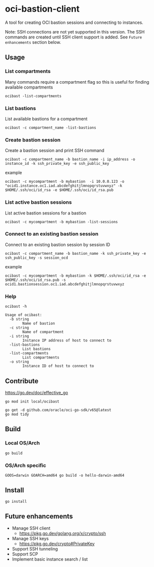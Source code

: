 # oci-bastion-client
A tool for creating OCI bastion sessions and connecting to instances.

Note: SSH connections are not yet supported in this version. The SSH commands are created until SSH client support is added. See `Future enhancements` section below.

## Usage

### List compartments

Many commands require a compartment flag so this is useful for finding available compartments

```
ocibast -list-compartments
```

### List bastions

List available bastions for a compartment

```
ocibast -c compartment_name -list-bastions
```

### Create bastion session

Create a bastion session and print SSH command

```
ocibast -c compartment_name -b bastion_name -i ip_address -o instance_id -k ssh_private_key -e ssh_public_key
```

example

```
ocibast -c mycompartment -b mybastion  -i 10.0.0.123 -o "ocid1.instance.oc1.iad.abcdefghitjlmnopqrstuvwxyz" -k $HOME/.ssh/oci/id_rsa -e $HOME/.ssh/oci/id_rsa.pub
```
### List active bastion sessions

List active bastion sessions for a bastion

```
ocibast -c mycompartment -b mybastion -list-sessions
```

### Connect to an existing bastion session

Connect to an existing bastion session by session ID

```
ocibast -c compartment_name -b bastion_name -k ssh_private_key -e ssh_public_key -s session_ocd
```

example

```
ocibast -c mycompartment -b mybastion -k $HOME/.ssh/oci/id_rsa -e $HOME/.ssh/oci/id_rsa.pub -s ocid1.bastionsession.oc1.iad.abcdefghitjlmnopqrstuvwxyz
```

### Help

```
ocibast -h
```

```
Usage of ocibast:
  -b string
    	Name of bastion
  -c string
    	Name of compartment
  -i string
    	Instance IP address of host to connect to
  -list-bastions
    	List bastions
  -list-compartments
    	List compartments
  -o string
    	Instance ID of host to connect to
```

## Contribute

https://go.dev/doc/effective_go

```
go mod init local/ocibast
```

```
go get -d github.com/oracle/oci-go-sdk/v65@latest
go mod tidy
```

## Build

### Local OS/Arch

```
go build
```

### OS/Arch specific

```
GOOS=darwin GOARCH=amd64 go build -o hello-darwin-amd64
```

## Install

```
go install
```

## Future enhancements

- Manage SSH client
  - https://pkg.go.dev/golang.org/x/crypto/ssh
- Manage SSH keys
  - https://pkg.go.dev/crypto#PrivateKey
- Support SSH tunneling
- Support SCP
- Implement basic instance search / list
